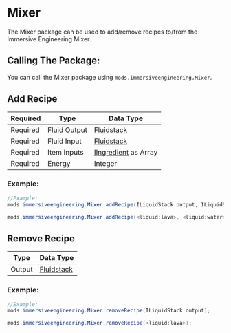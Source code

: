 # Mixer
The Mixer package can be used to add/remove recipes to/from the Immersive Engineering Mixer.

## Calling The Package:
You can call the Mixer package using `mods.immersiveengineering.Mixer`.

## Add Recipe

|Required  |Type               |Data Type                                                    |
|----------|-------------------|-------------------------------------------------------------|
|Required  |Fluid Output       |[Fluidstack](/Vanilla/Liquids/ILiquidStack)                  |
|Required  |Fluid Input        |[Fluidstack](/Vanilla/Liquids/ILiquidStack)                  |
|Required  |Item Inputs        |[IIngredient](/Vanilla/Variable_Types/IIngredient) as Array  |
|Required  |Energy             |Integer                                                      |

### Example:
```JAVA
//Example:
mods.immersiveengineering.Mixer.addRecipe(ILiquidStack output, ILiquidStack fluidInput, IIngredient[] itemInputs, int energy);

mods.immersiveengineering.Mixer.addRecipe(<liquid:lava>, <liquid:water>, [<ore:logWood>, <minecraft:dirt>], 2048);
```



## Remove Recipe

|Type              |Data Type                                          |
|------------------|---------------------------------------------------|
|Output            |[Fluidstack](/Vanilla/Liquids/ILiquidStack)        |

### Example:
```JAVA
//Example:
mods.immersiveengineering.Mixer.removeRecipe(ILiquidStack output);

mods.immersiveengineering.Mixer.removeRecipe(<liquid:lava>);
```